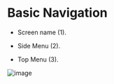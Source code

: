# Basic Navigation

- Screen name (1).​

- Side Menu (2).​

- Top Menu (3).

![image](https://user-images.githubusercontent.com/105650529/169865108-03dd7b0a-aa53-4902-a715-49add6f6f8f6.png)
